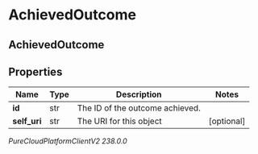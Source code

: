 # AchievedOutcome

## AchievedOutcome

## Properties

|Name | Type | Description | Notes|
|------------ | ------------- | ------------- | -------------|
| **id** | str | The ID of the outcome achieved. | |
| **self_uri** | str | The URI for this object | [optional] |



_PureCloudPlatformClientV2 238.0.0_

